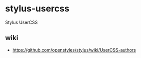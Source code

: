 # stylus-usercss
Stylus UserCSS



## wiki

- https://github.com/openstyles/stylus/wiki/UserCSS-authors


